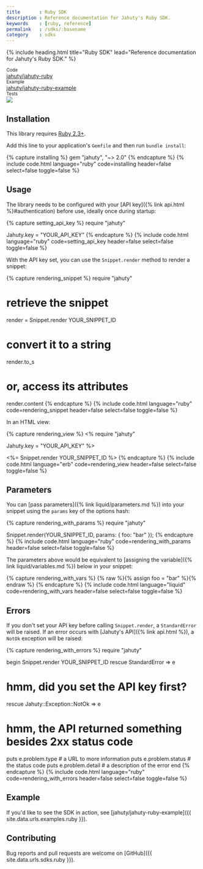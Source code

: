 ```yaml
---
title       : Ruby SDK
description : Reference documentation for Jahuty's Ruby SDK.
keywords    : [ruby, reference]
permalink   : /sdks/:basename
category    : sdks
---
```

{% include heading.html title="Ruby SDK" lead="Reference documentation for Jahuty's Ruby SDK." %}

<div class="card-group my-4">
  <div class="card">
    <div class="card-header py-2 px-3 text-muted">
      <small>Code</small>
    </div>
    <div class="card-body py-2 px-3">
      <a class="stretched-link" href="{{ site.data.urls.sdks.ruby }}">jahuty/jahuty-ruby</a>
    </div>
  </div>
  <div class="card">
    <div class="card-header py-2 px-3 text-muted">
      <small>Example</small>
    </div>
    <div class="card-body py-2 px-3">
      <a class="stretched-link" href="{{ site.data.urls.examples.ruby }}">jahuty/jahuty-ruby-example</a>
    </div>
  </div>
  <div class="card">
    <div class="card-header py-2 px-3 text-muted">
      <small>Tests</small>
    </div>
    <div class="card-body p-2 px-3">
      <a class="stretched-link" href="https://circleci.com/gh/jahuty/jahuty-ruby"><img src="https://circleci.com/gh/jahuty/jahuty-ruby.svg?style=svg" /></a>
    </div>
  </div>
</div>

## Installation

This library requires [Ruby 2.3+](https://www.ruby-lang.org/en/downloads/releases/).

Add this line to your application's `Gemfile` and then run `bundle install`:

{% capture installing %}
gem "jahuty", "~> 2.0"
{% endcapture %}
{% include code.html language="ruby" code=installing header=false select=false toggle=false %}

## Usage

The library needs to be configured with your [API key]({% link api.html %}#authentication) before use, ideally once during startup:

{% capture setting_api_key %}
require "jahuty"

Jahuty.key = "YOUR_API_KEY"
{% endcapture %}
{% include code.html language="ruby" code=setting_api_key header=false select=false toggle=false %}

With the API key set, you can use the `Snippet.render` method to render a snippet:

{% capture rendering_snippet %}
require "jahuty"

# retrieve the snippet
render = Snippet.render YOUR_SNIPPET_ID

# convert it to a string
render.to_s

# or, access its attributes
render.content
{% endcapture %}
{% include code.html language="ruby" code=rendering_snippet header=false select=false toggle=false %}

In an HTML view:

{% capture rendering_view %}
<%
require "jahuty"  

Jahuty.key = "YOUR_API_KEY"
%>
<!doctype html>
<html>
<head>
    <title>Awesome example</title>
</head>
<body>
    <%= Snippet.render YOUR_SNIPPET_ID %>
</body>
{% endcapture %}
{% include code.html language="erb" code=rendering_view header=false select=false toggle=false %}

## Parameters

You can [pass parameters]({% link liquid/parameters.md %}) into your snippet using the `params` key of the options hash:

{% capture rendering_with_params %}
require "jahuty"

Snippet.render(YOUR_SNIPPET_ID, params: { foo: "bar" });
{% endcapture %}
{% include code.html language="ruby" code=rendering_with_params header=false select=false toggle=false %}

The parameters above would be equivalent to [assigning the variable]({% link liquid/variables.md %}) below in your snippet:

{% capture rendering_with_vars %}
{% raw %}{% assign foo = "bar" %}{% endraw %}
{% endcapture %}
{% include code.html language="liquid" code=rendering_with_vars header=false select=false toggle=false %}

## Errors

If you don't set your API key before calling `Snippet.render`, a `StandardError` will be raised. If an error occurs with [Jahuty's API]({% link api.html %}), a `NotOk` exception will be raised:

{% capture rendering_with_errors %}
require "jahuty"

begin
  Snippet.render YOUR_SNIPPET_ID
rescue StandardError => e
  # hmm, did you set the API key first?
rescue Jahuty::Exception::NotOk => e
  # hmm, the API returned something besides 2xx status code
  puts e.problem.type    # a URL to more information
  puts e.problem.status  # the status code
  puts e.problem.detail  # a description of the error
end
{% endcapture %}
{% include code.html language="ruby" code=rendering_with_errors header=false select=false toggle=false %}

## Example

If you'd like to see the SDK in action, see [jahuty/jahuty-ruby-example]({{ site.data.urls.examples.ruby }}).

## Contributing

Bug reports and pull requests are welcome on [GitHub]({{ site.data.urls.sdks.ruby }}).
